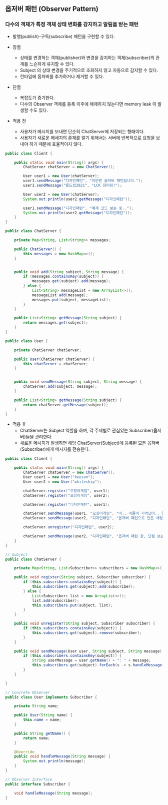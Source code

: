 ## 옵저버 패턴 (Observer Pattern)
### 다수의 객체가 특정 객체 상태 변화를 감지하고 알림을 받는 패턴
- 발행(publish)-구독(subscribe) 패턴을 구현할 수 있다.

- 장점
  - 상태를 변경하는 객체(publisher)와 변경을 감지하는 객체(subscriber)의 관계를 느슨하게 유지할 수 있다.
  - Subject 의 상태 변경을 주기적으로 조회하지 않고 자동으로 감지할 수 있다.
  - 런타임에 옵저버를 추가하거나 제거할 수 있다.

- 단점
  - 복잡도가 증가한다.
  - 다수의 Observer 객체를 등록 이후에 해제하지 않는다면 memory leak 이 발생할 수도 있다.


- 적용 전
  - 사용자가 메시지를 보내면 단순히 ChatServer에 저장되는 형태이다.
  - 사용자가 새로운 메세지의 존재를 알기 위해서는 서버에 반복적으로 요청을 보내야 하기 때문에 효율적이지 않다.

```java
public class Client {

    public static void main(String[] args) {
        ChatServer chatServer = new ChatServer();

        User user1 = new User(chatServer);
        user1.sendMessage("디자인패턴", "이번엔 옵저버 패턴입니다.");
        user1.sendMessage("롤드컵2021", "LCK 화이팅!");

        User user2 = new User(chatServer);
        System.out.println(user2.getMessage("디자인패턴"));

        user1.sendMessage("디자인패턴", "예제 코드 보는 중..");
        System.out.println(user2.getMessage("디자인패턴"));
    }
}
```

```java
public class ChatServer {

    private Map<String, List<String>> messages;

    public ChatServer() {
        this.messages = new HashMap<>();
    }


    public void add(String subject, String message) {
        if (messages.containsKey(subject)) {
            messages.get(subject).add(message);
        } else {
            List<String> messageList = new ArrayList<>();
            messageList.add(message);
            messages.put(subject, messageList);
        }
    }

    public List<String> getMessage(String subject) {
        return messages.get(subject);
    }
}
```

```java
public class User {

    private ChatServer chatServer;

    public User(ChatServer chatServer) {
        this.chatServer = chatServer;
    }


    public void sendMessage(String subject, String message) {
        chatServer.add(subject, message);
    }

    public List<String> getMessage(String subject) {
        return chatServer.getMessage(subject);
    }
}
```



- 적용 후
  - ChatServer는 Subject 역할을 하며, 각 주제별로 관심있는 Subscriber(옵저버)들을 관리한다.
  - 새로운 메시지가 발생하면 해당 ChatServer(Subject)에 등록된 모든 옵저버(Subscriber)에게 메시지를 전송한다.

```java
public class Client {

    public static void main(String[] args) {
        ChatServer chatServer = new ChatServer();
        User user1 = new User("keesun");
        User user2 = new User("whiteship");

        chatServer.register("오징어게임", user1);
        chatServer.register("오징어게임", user2);

        chatServer.register("디자인패턴", user1);

        chatServer.sendMessage(user1, "오징어게임", "아.. 이름이 기억났어.. 일남이야.. 오일남");
        chatServer.sendMessage(user2, "디자인패턴", "옵저버 패턴으로 만든 채팅");

        chatServer.unregister("디자인패턴", user2);

        chatServer.sendMessage(user2, "디자인패턴", "옵저버 패턴 장, 단점 보는 중");
    }
}
```

```java
// Subject
public class ChatServer {

    private Map<String, List<Subscriber>> subscribers = new HashMap<>();

    public void register(String subject, Subscriber subscriber) {
        if (this.subscribers.containsKey(subject)) {
            this.subscribers.get(subject).add(subscriber);
        } else {
            List<Subscriber> list = new ArrayList<>();
            list.add(subscriber);
            this.subscribers.put(subject, list);
        }
    }

    public void unregister(String subject, Subscriber subscriber) {
        if (this.subscribers.containsKey(subject)) {
            this.subscribers.get(subject).remove(subscriber);
        }
    }

    public void sendMessage(User user, String subject, String message) {
        if (this.subscribers.containsKey(subject)) {
            String userMessage = user.getName() + ": " + message;
            this.subscribers.get(subject).forEach(s -> s.handleMessage(userMessage));
        }
    }

}
```

```java
// Concrete Observer
public class User implements Subscriber {

    private String name;

    public User(String name) {
        this.name = name;
    }

    public String getName() {
        return name;
    }

    @Override
    public void handleMessage(String message) {
        System.out.println(message);
    }
}
```

```java
// Observer Interface
public interface Subscriber {

    void handleMessage(String message);
}
```